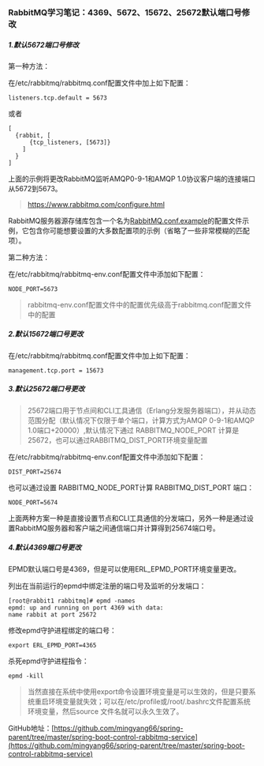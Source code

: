 ### RabbitMQ学习笔记：4369、5672、15672、25672默认端口号修改

##### 1.默认5672端口号修改

第一种方法：

在/etc/rabbitmq/rabbitmq.conf配置文件中加上如下配置：

```
listeners.tcp.default = 5673
```

或者

```
[
  {rabbit, [
      {tcp_listeners, [5673]}
    ]
  }
]
```

上面的示例将更改RabbitMQ监听AMQP0-9-1和AMQP 1.0协议客户端的连接端口从5672到5673。

>  https://www.rabbitmq.com/configure.html 

RabbitMQ服务器源存储库包含一个名为[RabbitMQ.conf.example]( https://github.com/rabbitmq/rabbitmq-server/blob/v3.7.x/docs/rabbitmq.conf.example )的配置文件示例，它包含你可能想要设置的大多数配置项的示例（省略了一些非常模糊的匹配项）。

第二种方法：

在/etc/rabbitmq/rabbitmq-env.conf配置文件中添加如下配置：

```
NODE_PORT=5673
```

> rabbitmq-env.conf配置文件中的配置优先级高于rabbitmq.conf配置文件中的配置

##### 2.默认15672端口号更改

在/etc/rabbitmq/rabbitmq.conf配置文件中加上如下配置：

```
management.tcp.port = 15673
```

##### 3.默认25672端口号更改

> 25672端口用于节点间和CLI工具通信（Erlang分发服务器端口），并从动态范围分配（默认情况下仅限于单个端口，计算方式为AMQP 0-9-1和AMQP 1.0端口+20000）,默认情况下通过 RABBITMQ_NODE_PORT  计算是25672，也可以通过RABBITMQ_DIST_PORT环境变量配置

在/etc/rabbitmq/rabbitmq-env.conf配置文件中添加如下配置：

```
DIST_PORT=25674
```

也可以通过设置 RABBITMQ_NODE_PORT计算 RABBITMQ_DIST_PORT  端口：

```
NODE_PORT=5674
```

上面两种方案一种是直接设置节点和CLI工具通信的分发端口，另外一种是通过设置RabbitMQ服务器和客户端之间通信端口并计算得到25674端口号。

##### 4.默认4369端口号更改

EPMD默认端口号是4369，但是可以使用ERL_EPMD_PORT环境变量更改。

列出在当前运行的epmd中绑定注册的端口号及监听的分发端口：

```
[root@rabbit1 rabbitmq]# epmd -names
epmd: up and running on port 4369 with data:
name rabbit at port 25672
```

修改epmd守护进程绑定的端口号：

```
export ERL_EPMD_PORT=4365
```

杀死epmd守护进程指令：

```
epmd -kill
```

> 当然直接在系统中使用export命令设置环境变量是可以生效的，但是只要系统重启环境变量就失效；可以在/etc/profile或/root/.bashrc文件配置系统环境变量，然后source 文件名就可以永久生效了。

GitHub地址：[https://github.com/mingyang66/spring-parent/tree/master/spring-boot-control-rabbitmq-service](https://github.com/mingyang66/spring-parent/tree/master/spring-boot-control-rabbitmq-service)